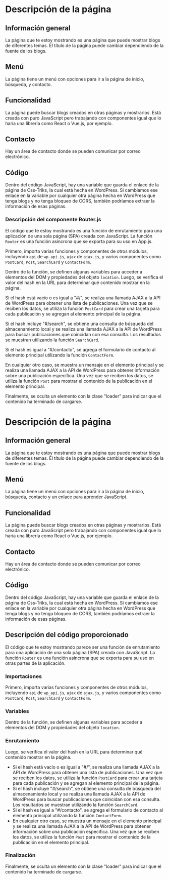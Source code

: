 # Descripción de la página

## Información general
La página que te estoy mostrando es una página que puede mostrar blogs de diferentes temas. El título de la página puede cambiar dependiendo de la fuente de los blogs.

## Menú
La página tiene un menú con opciones para ir a la página de inicio, búsqueda, y contacto.

## Funcionalidad
La página puede buscar blogs creados en otras páginas y mostrarlos. Está creada con puro JavaScript pero trabajando con componentes igual que lo haría una librería como React o Vue.js, por ejemplo.

## Contacto
Hay un área de contacto donde se pueden comunicar por correo electrónico.

## Código
Dentro del código JavaScript, hay una variable que guarda el enlace de la página de Css-Triks, la cual está hecha en WordPress. Si cambiamos ese enlace en la variable por cualquier otra página hecha en WordPress que tenga blogs y no tenga bloqueo de CORS, también podríamos extraer la información de esas páginas.

### Descripción del componente Router.js
El código que te estoy mostrando es una función de enrutamiento para una aplicación de una sola página (SPA) creada con JavaScript. La función `Router` es una función asíncrona que se exporta para su uso en App.js.

Primero, importa varias funciones y componentes de otros módulos, incluyendo `api` de `wp_api.js`, `ajax` de `ajax.js`, y varios componentes como `PostCard`, `Post`, `SearchCard` y `ContactForm`.

Dentro de la función, se definen algunas variables para acceder a elementos del DOM y propiedades del objeto `location`. Luego, se verifica el valor del hash en la URL para determinar qué contenido mostrar en la página.

Si el hash está vacío o es igual a "#/", se realiza una llamada AJAX a la API de WordPress para obtener una lista de publicaciones. Una vez que se reciben los datos, se utiliza la función `PostCard` para crear una tarjeta para cada publicación y se agregan al elemento principal de la página.

Si el hash incluye "#/search", se obtiene una consulta de búsqueda del almacenamiento local y se realiza una llamada AJAX a la API de WordPress para buscar publicaciones que coincidan con esa consulta. Los resultados se muestran utilizando la función `SearchCard`.

Si el hash es igual a "#/contacto", se agrega el formulario de contacto al elemento principal utilizando la función `ContactForm`.

En cualquier otro caso, se muestra un mensaje en el elemento principal y se realiza una llamada AJAX a la API de WordPress para obtener información sobre una publicación específica. Una vez que se reciben los datos, se utiliza la función `Post` para mostrar el contenido de la publicación en el elemento principal.

Finalmente, se oculta un elemento con la clase "loader" para indicar que el contenido ha terminado de cargarse.



# Descripción de la página

## Información general
La página que te estoy mostrando es una página que puede mostrar blogs de diferentes temas. El título de la página puede cambiar dependiendo de la fuente de los blogs.

## Menú
La página tiene un menú con opciones para ir a la página de inicio, búsqueda, contacto y un enlace para aprender JavaScript.

## Funcionalidad
La página puede buscar blogs creados en otras páginas y mostrarlos. Está creada con puro JavaScript pero trabajando con componentes igual que lo haría una librería como React o Vue.js, por ejemplo.

## Contacto
Hay un área de contacto donde se pueden comunicar por correo electrónico.

## Código
Dentro del código JavaScript, hay una variable que guarda el enlace de la página de Css-Triks, la cual está hecha en WordPress. Si cambiamos ese enlace en la variable por cualquier otra página hecha en WordPress que tenga blogs y no tenga bloqueo de CORS, también podríamos extraer la información de esas páginas.

## Descripción del código proporcionado
El código que te estoy mostrando parece ser una función de enrutamiento para una aplicación de una sola página (SPA) creada con JavaScript. La función `Router` es una función asíncrona que se exporta para su uso en otras partes de la aplicación.

### Importaciones
Primero, importa varias funciones y componentes de otros módulos, incluyendo `api` de `wp_api.js`, `ajax` de `ajax.js`, y varios componentes como `PostCard`, `Post`, `SearchCard` y `ContactForm`.

### Variables
Dentro de la función, se definen algunas variables para acceder a elementos del DOM y propiedades del objeto `location`.

### Enrutamiento
Luego, se verifica el valor del hash en la URL para determinar qué contenido mostrar en la página.

- Si el hash está vacío o es igual a "#/", se realiza una llamada AJAX a la API de WordPress para obtener una lista de publicaciones. Una vez que se reciben los datos, se utiliza la función `PostCard` para crear una tarjeta para cada publicación y se agregan al elemento principal de la página.
- Si el hash incluye "#/search", se obtiene una consulta de búsqueda del almacenamiento local y se realiza una llamada AJAX a la API de WordPress para buscar publicaciones que coincidan con esa consulta. Los resultados se muestran utilizando la función `SearchCard`.
- Si el hash es igual a "#/contacto", se agrega el formulario de contacto al elemento principal utilizando la función `ContactForm`.
- En cualquier otro caso, se muestra un mensaje en el elemento principal y se realiza una llamada AJAX a la API de WordPress para obtener información sobre una publicación específica. Una vez que se reciben los datos, se utiliza la función `Post` para mostrar el contenido de la publicación en el elemento principal.

### Finalización
Finalmente, se oculta un elemento con la clase "loader" para indicar que el contenido ha terminado de cargarse.
